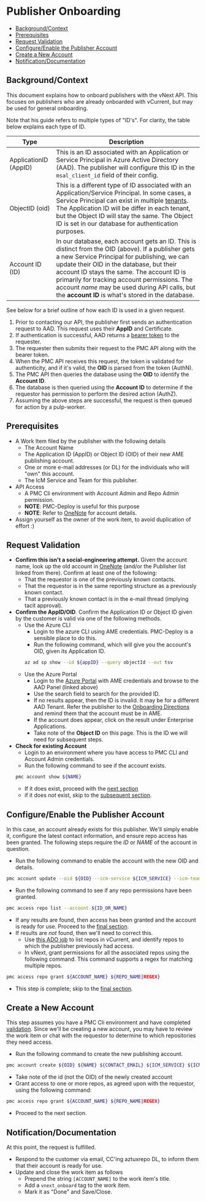 # Publisher Onboarding
- [Background/Context](#backgroundcontext)
- [Prerequisites](#prerequisites)
- [Request Validation](#request-validation)
- [Configure/Enable the Publisher Account](#configureenable-the-publisher-account)
- [Create a New Account](#create-a-new-account)
- [Notification/Documentation](#notificationdocumentation)

## Background/Context
This document explains how to onboard publishers with the vNext API. This focuses on publishers who are already onboarded with vCurrent, but may be used for general onboarding.

Note that his guide refers to multiple types of "ID's". For clarity, the table below explains each type of ID.

|Type|Description|
|----|-----------|
|ApplicationID (AppID)|This is an ID associated with an Application or Service Principal in Azure Active Directory (AAD). The publisher will configure this ID in the `msal_client_id` field of their config.|
|ObjectID (oid)|This is a different type of ID associated with an Application/Service Principal. In some cases, a Service Principal can exist in multiple [tenants](https://learn.microsoft.com/en-us/microsoft-365/education/deploy/intro-azure-active-directory). The Application ID will be differ in each tenant, but the Object ID will stay the same. The Object ID is set in our database for authentication purposes.|
|Account ID (ID)|In our database, each account gets an ID. This is distinct from the OID (above). If a publisher gets a new Service Principal for publishing, we can update their OID in the database, but their account ID stays the same. The account ID is primarily for tracking account permissions. The account *name* may be used during API calls, but the **account ID** is what's stored in the database.|

See below for a brief outline of how each ID is used in a given request.
1. Prior to contacting our API, the publisher first sends an authentication request to AAD. This request uses their **AppID** and Certificate.
2. If authentication is successful, AAD returns a [bearer token](https://swagger.io/docs/specification/authentication/bearer-authentication/) to the requester.
3. The requester then submits their request to the PMC API along with the bearer token.
4. When the PMC API receives this request, the token is validated for authenticity, and if it's valid, the **OID** is parsed from the token (AuthN).
5. The PMC API then queries the database using the **OID** to identify the **Account ID**.
6. The database is then queried using the **Account ID** to determine if the requestor has permission to perform the desired action (AuthZ).
7. Assuming the above steps are successful, the request is then queued for action by a pulp-worker.

## Prerequisites
- A Work Item filed by the publisher with the following details
    - The Account Name
    - The Application ID (AppID) or Object ID (OID) of their new AME publishing account.
    - One or more e-mail addresses (or DL) for the individuals who will "own" this account.
    - The IcM Service and Team for this publisher.
- API Access
    - A PMC Cli environment with Account Admin and Repo Admin permission.
    - **NOTE**: PMC-Deploy is useful for this purpose
    - **NOTE**: Refer to [OneNote](https://microsoft.sharepoint.com/teams/LinuxRepoAdmins/_layouts/OneNote.aspx?id=%2Fteams%2FLinuxRepoAdmins%2FShared%20Documents%2FGeneral%2FLinux%20Repo%20Admins&wd=target%28Main.one%7CEEBC32ED-2430-4988-8FE0-096D42FC44C1%2FGeneral%7C467692A0-4336-4466-9E46-6EC5630F65DB%2F%29) for account details.
- Assign yourself as the owner of the work item, to avoid duplication of effort :)

## Request Validation
- **Confirm this isn't a social-engineering attempt.** Given the account name, look up the old account in [OneNote](https://microsoft.sharepoint.com/teams/LinuxRepoAdmins/_layouts/OneNote.aspx?id=%2Fteams%2FLinuxRepoAdmins%2FShared%20Documents%2FGeneral%2FLinux%20Repo%20Admins&wd=target%28Main.one%7CEEBC32ED-2430-4988-8FE0-096D42FC44C1%2FPMC%20Contacts%7C2069C3A2-3E29-C34F-88E5-872C01A136BD%2F%29) (and/or the Publisher list linked from there). Confirm at least one of the following:
    - That the requestor is one of the previously known contacts.
    - That the requestor is in the same reporting structure as a previously known contact.
    - That a previously known contact is in the e-mail thread (implying tacit approval).
- **Confirm the AppID/OID**. Confirm the Application ID or Object ID given by the customer is valid via one of the following methods.
    - Use the Azure CLI
        - Login to the azure CLI using AME credentials. PMC-Deploy is a sensible place to do this.
        - Run the following command, which will give you the account's OID, given its Application ID.
        ```bash
        az ad sp show --id ${appID} --query objectId --out tsv
        ```
    - Use the Azure Portal
        - Login to the [Azure Portal](https://ms.portal.azure.com/#view/Microsoft_AAD_IAM/ActiveDirectoryMenuBlade/~/Overview) with AME credentials and browse to the AAD Panel (linked above)
        - Use the search field  to search for the provided ID.
        - If no results appear, then the ID is invalid. It may be for a different AAD Tenant. Refer the publisher to the [Onboarding Directions](https://eng.ms/docs/cloud-ai-platform/azure-core/azure-management-and-platforms/control-plane-bburns/pmc-package-ingestion/pmc-onboardingreference/onboard) and remind them that the account must be in AME.
        - If the account does appear, click on the result under Enterprise Applications.
        - Take note of the **Object ID** on this page. This is the ID we will need for subsequent steps.
- **Check for existing Account**
    - Login to an environment where you have access to PMC CLI and Account Admin credentials.
    - Run the following command to see if the account exists.
    ```bash
    pmc account show ${NAME}
    ```
    - If it does exist, proceed with the [next section](#configureenable-the-publisher-account)
    - if it does *not* exist, skip to the [subsequent section](#create-a-new-account).


## Configure/Enable the Publisher Account
In this case, an account already exists for this publisher. We'll simply enable it, configure the latest contact information, and ensure repo access has been granted. The following steps require the *ID* or *NAME* of the account in question.
- Run the following command to enable the account with the new OID and details.
```bash
pmc account update --oid ${OID} --icm-service ${ICM_SERVICE} --icm-team ${ICM_TEAM} --contact-email ${CONTACT_EMAIL} --enabled ${ID_OR_NAME}
```
- Run the following command to see if any repo permissions have been granted.
```bash
pmc access repo list --account ${ID_OR_NAME}
```
- If any results are found, then access has been granted and the account is ready for use. Proceed to the [final section](#notificationdocumentation).
- If results are *not* found, then we'll need to correct this.
    - Use [this ADO job](https://microsoft.visualstudio.com/OSGCXE/_release?definitionId=897&view=mine&_a=releases) to list repos in vCurrent, and identify repos to which the publisher previously had access.
    - In vNext, grant permissions for all the associated repos using the following command. This command supports a regex for matching multiple repos.
```bash
pmc access repo grant ${ACCOUNT_NAME} ${REPO_NAME|REGEX}
```
- This step is complete; skip to the [final section](#notificationdocumentation).


## Create a New Account
This step assumes you have a PMC Cli environment and have completed [validation](#request-validation). Since we'll be creating a new account, you may have to review the work item or chat with the requestor to determine to which repositories they need access.
- Run the following command to create the new publishing account.
```bash
pmc account create ${OID} ${NAME} ${CONTACT_EMAIL} ${ICM_SERVICE} ${ICM_TEAM}
```
- Take note of the id (not the OID) of the newly created account
- Grant access to one or more repos, as agreed upon with the requestor, using the following command:
```bash
pmc access repo grant ${ACCOUNT_NAME} ${REPO_NAME|REGEX}
```
- Proceed to the next section.

## Notification/Documentation
At this point, the request is fulfilled.
- Respond to the customer via email, CC'ing aztuxrepo DL, to inform them that their account is ready for use.
- Update and close the work item as follows
    - Prepend the string `[ACCOUNT_NAME]` to the work item's title.
    - Add a `vnext_onboard` tag to the work item.
    - Mark it as "Done" and Save/Close.

